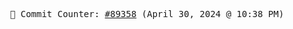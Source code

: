 <p align="center">
    <samp>
        📮 Commit Counter: <a href="https://github.com/Javascript-void0/Javascript-void0/commits/main">#89358</a> (April 30, 2024 @ 10:38 PM)
    </samp>
</p>